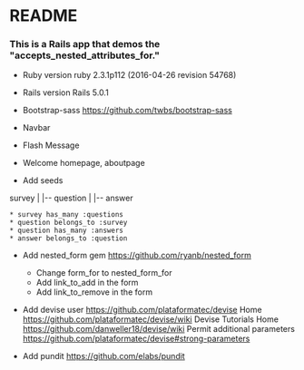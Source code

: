 # README

### This is a Rails app that demos the "accepts_nested_attributes_for."  

* Ruby version
	ruby 2.3.1p112 (2016-04-26 revision 54768) 

* Rails version
	Rails 5.0.1

* Bootstrap-sass	https://github.com/twbs/bootstrap-sass
* Navbar
* Flash Message
* Welcome homepage, aboutpage
* Add seeds

survey
	| 
	|--	question
			|
			|-- answer

	* survey has_many :questions
	* question belongs_to :survey
	* question has_many :answers
	* answer belongs_to :question 

* Add nested_form gem 	https://github.com/ryanb/nested_form 
	* Change form_for to nested_form_for
	* Add link_to_add in the form
	* Add link_to_remove in the form

* Add devise user 	https://github.com/plataformatec/devise
	Home 	https://github.com/plataformatec/devise/wiki 
	Devise Tutorials Home	https://github.com/danweller18/devise/wiki
	Permit additional parameters	https://github.com/plataformatec/devise#strong-parameters

* Add pundit 	https://github.com/elabs/pundit 
	
